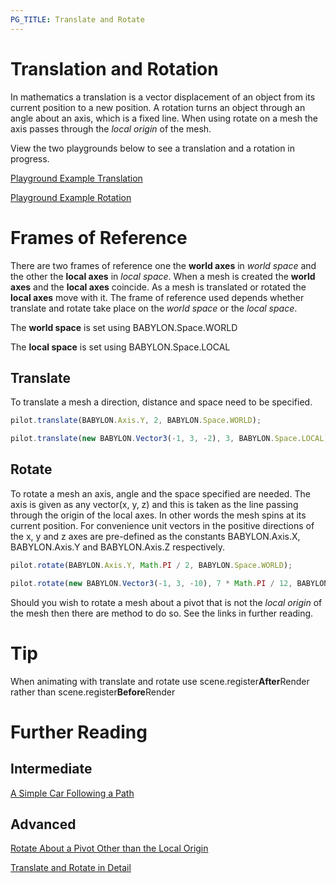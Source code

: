 ```yaml
---
PG_TITLE: Translate and Rotate
---
```


# Translation and Rotation
In mathematics a translation is a vector displacement of an object from its current position to a new position. A rotation turns an object 
through an angle about an axis, which is a fixed line. When using rotate on a mesh the axis passes through the _local origin_ of the mesh.

View the two playgrounds below to see a translation and a rotation in progress.

[Playground Example Translation](http://www.babylonjs-playground.com/#1JLGFP)

[Playground Example Rotation](http://www.babylonjs-playground.com/#1JLGFP#3)

# Frames of Reference

There are two frames of reference one the **world axes** in *world space* and the other the **local axes** in *local space*. 
When a mesh is created the **world axes** and the **local axes** coincide. As a mesh is translated or rotated the **local axes** move with it. 
The frame of reference used depends whether translate and rotate take place on the *world space* or the *local space*. 

The **world space** is set using BABYLON.Space.WORLD

The **local space** is set using BABYLON.Space.LOCAL

## Translate
To translate a mesh a direction, distance and space need to be specified. 

```javascript
pilot.translate(BABYLON.Axis.Y, 2, BABYLON.Space.WORLD);

pilot.translate(new BABYLON.Vector3(-1, 3, -2), 3, BABYLON.Space.LOCAL);
```
## Rotate
To rotate a mesh an axis, angle and the space specified are needed. The axis is given as any vector(x, y, z) and this is taken as the line passing through the 
origin of the local axes.  In other words the mesh spins at its current position.
For convenience unit vectors in the positive directions of the x, y and z axes are pre-defined as the constants BABYLON.Axis.X, BABYLON.Axis.Y and BABYLON.Axis.Z respectively.

```javascript
pilot.rotate(BABYLON.Axis.Y, Math.PI / 2, BABYLON.Space.WORLD);

pilot.rotate(new BABYLON.Vector3(-1, 3, -10), 7 * Math.PI / 12, BABYLON.Space.LOCAL);
```

Should you wish to rotate a mesh about a pivot that is not the _local origin_ of the mesh then there are method to do so. See the links in further reading.

# Tip
When animating with translate and rotate use scene.register**After**Render rather than scene.register**Before**Render

# Further Reading

## Intermediate
[A Simple Car Following a Path](/gamelets/Car.html)

## Advanced
[Rotate About a Pivot Other than the Local Origin](/advanced/Pivot.html)

[Translate and Rotate in Detail](/advanced/Rotate.html)
